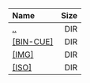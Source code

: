 |Name|Size|
|:---|---:|
|[..](../index.html)|DIR|
|[[BIN-CUE]]([BIN-CUE]/index.html)|DIR|
|[[IMG]]([IMG]/index.html)|DIR|
|[[ISO]]([ISO]/index.html)|DIR|
